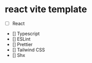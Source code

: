# react vite template

- [ ] React
- [] Typescript
- [] ESLint
- [] Prettier
- [] Tailwind CSS
- [] Shx
